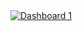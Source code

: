 <!DOCTYPE html>
<html lang="en">
  <head>
    <meta charset="UTF-8" />
    <meta name="viewport" content="width=device-width, initial-scale=1.0" />
    <title>EV Analysis | Washington, USA</title>
  </head>
  <body>
    <div
      class="tableauPlaceholder"
      id="viz1712185390844"
      style="position: relative"
    >
      <noscript
        ><a href="#"
          ><img
            alt="Dashboard 1 "
            src="https:&#47;&#47;public.tableau.com&#47;static&#47;images&#47;EV&#47;EVAnalysis_17121834605500&#47;Dashboard1&#47;1_rss.png"
            style="border: none" /></a></noscript
      ><object class="tableauViz" style="display: none">
        <param name="host_url" value="https%3A%2F%2Fpublic.tableau.com%2F" />
        <param name="embed_code_version" value="3" />
        <param name="site_root" value="" />
        <param name="name" value="EVAnalysis_17121834605500&#47;Dashboard1" />
        <param name="tabs" value="no" />
        <param name="toolbar" value="no" />
        <param
          name="static_image"
          value="https:&#47;&#47;public.tableau.com&#47;static&#47;images&#47;EV&#47;EVAnalysis_17121834605500&#47;Dashboard1&#47;1.png"
        />
        <param name="animate_transition" value="yes" />
        <param name="display_static_image" value="yes" />
        <param name="display_spinner" value="yes" />
        <param name="display_overlay" value="yes" />
        <param name="display_count" value="yes" />
        <param name="language" value="en-US" />
        <param name="filter" value="publish=yes" />
      </object>
    </div>
    <script type="text/javascript">
      var divElement = document.getElementById("viz1712185390844");
      var vizElement = divElement.getElementsByTagName("object")[0];
      if (divElement.offsetWidth > 800) {
        vizElement.style.width = "1500px";
        vizElement.style.height = "877px";
      } else if (divElement.offsetWidth > 500) {
        vizElement.style.width = "1500px";
        vizElement.style.height = "877px";
      } else {
        vizElement.style.width = "100%";
        vizElement.style.height = "2127px";
      }
      var scriptElement = document.createElement("script");
      scriptElement.src =
        "https://public.tableau.com/javascripts/api/viz_v1.js";
      vizElement.parentNode.insertBefore(scriptElement, vizElement);
    </script>
  </body>
</html>
